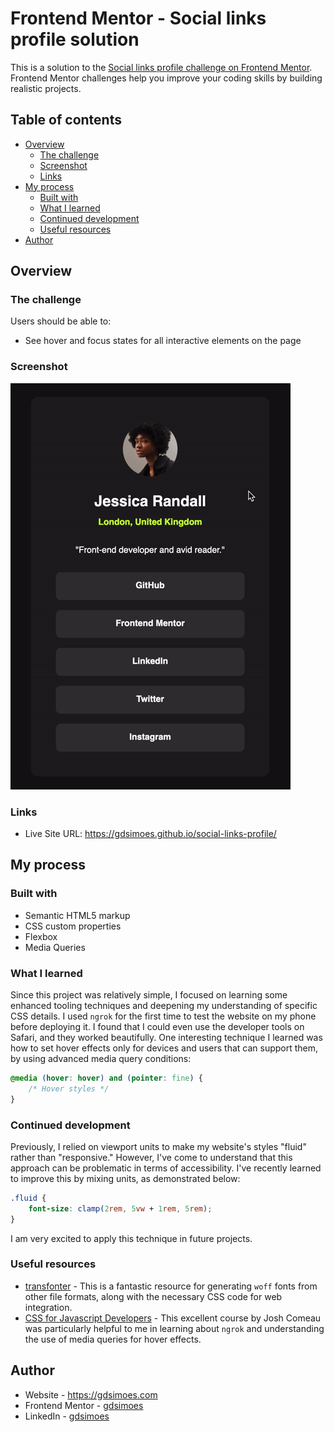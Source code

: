 # Frontend Mentor - Social links profile solution

This is a solution to the [Social links profile challenge on Frontend Mentor](https://www.frontendmentor.io/challenges/social-links-profile-UG32l9m6dQ). Frontend Mentor challenges help you improve your coding skills by building realistic projects.

## Table of contents

-   [Overview](#overview)
    -   [The challenge](#the-challenge)
    -   [Screenshot](#screenshot)
    -   [Links](#links)
-   [My process](#my-process)
    -   [Built with](#built-with)
    -   [What I learned](#what-i-learned)
    -   [Continued development](#continued-development)
    -   [Useful resources](#useful-resources)
-   [Author](#author)

## Overview

### The challenge

Users should be able to:

-   See hover and focus states for all interactive elements on the page

### Screenshot

![GIF of the website](./screen.gif)

### Links

<!-- -   Solution URL: [Add solution URL here](https://your-solution-url.com) -->

-   Live Site URL: <https://gdsimoes.github.io/social-links-profile/>

## My process

### Built with

-   Semantic HTML5 markup
-   CSS custom properties
-   Flexbox
-   Media Queries

### What I learned

Since this project was relatively simple, I focused on learning some enhanced tooling techniques and deepening my understanding of specific CSS details. I used `ngrok` for the first time to test the website on my phone before deploying it. I found that I could even use the developer tools on Safari, and they worked beautifully. One interesting technique I learned was how to set hover effects only for devices and users that can support them, by using advanced media query conditions:

```css
@media (hover: hover) and (pointer: fine) {
    /* Hover styles */
}
```

### Continued development

Previously, I relied on viewport units to make my website's styles "fluid" rather than "responsive." However, I've come to understand that this approach can be problematic in terms of accessibility. I've recently learned to improve this by mixing units, as demonstrated below:

```css
.fluid {
    font-size: clamp(2rem, 5vw + 1rem, 5rem);
}
```

I am very excited to apply this technique in future projects.

### Useful resources

-   [transfonter](https://transfonter.org/) - This is a fantastic resource for generating `woff` fonts from other file formats, along with the necessary CSS code for web integration.
-   [CSS for Javascript Developers](https://css-for-js.dev/) - This excellent course by Josh Comeau was particularly helpful to me in learning about `ngrok` and understanding the use of media queries for hover effects.

## Author

-   Website - <https://gdsimoes.com>
-   Frontend Mentor - [gdsimoes](https://www.frontendmentor.io/profile/gdsimoes)
-   LinkedIn - [gdsimoes](https://www.linkedin.com/in/gdsimoes)
